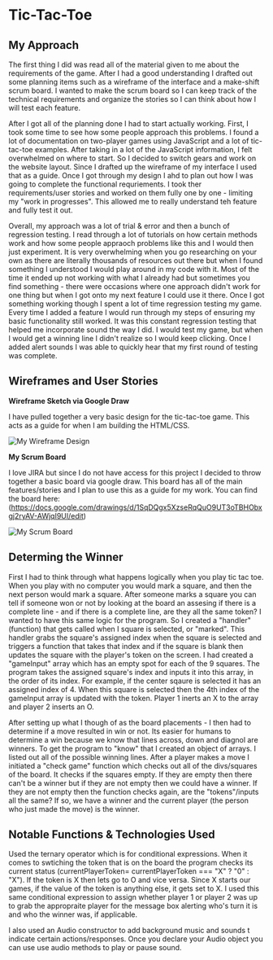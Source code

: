 # Tic-Tac-Toe

## My Approach 

The first thing I did was read all of the material given to me about the requirements of the game. After I had a good understanding I drafted out some planning items such as a wireframe of the interface and a make-shift scrum board. I wanted to make the scrum board so I can keep track of the technical requirements and organize the stories so I can think about how I will test each feature. 

After I got all of the planning done I had to start actually working. First, I took some time to see how some people approach this problems. I found a lot of documentation on two-player games using JavaScript and a lot of tic-tac-toe examples. After taking in a lot of the JavaScript information, I felt overwhelmed on where to start. So I decided to switch gears and work on the website layout. Since I drafted up the wireframe of my interface I used that as a guide. Once I got through my design I ahd to plan out how I was going to complete the functional requriements. I took ther requirements/user stories and worked on them fully one by one - limiting my "work in progresses". This allowed me to really understand teh feature and fully test it out. 

Overall, my approach was a lot of trial & error and then a bunch of regression testing. I read through a lot of tutorials on how certain methods work and how some people appraoch problems like this and I would then just experiment. It is very overwhelming when you go researching on your own as there are literally thousands of resources out there but when I found something I understood I would play around in my code with it. Most of the time it ended up not working with what I already had but sometimes you find something - there were occasions where one approach didn't work for one thing but when I got onto my next feature I could use it there. Once I got something working though I spent a lot of time regression testing my game. Every time I added a feature I would run through my steps of ensuring my basic functionality still worked. It was this constant regression testing that helped me incorporate sound the way I did. I would test my game, but when I would get a winning line I didn't realize so I would keep clicking. Once I added alert sounds I was able to quickly hear that my first round of testing was complete. 

## Wireframes and User Stories

**Wireframe Sketch via Google Draw**

I have pulled together a very basic design for the tic-tac-toe game. This acts as a guide for when I am building the HTML/CSS.

![My Wireframe Design](https://i.imgur.com/gpiy7nC.jpg)

**My Scrum Board** 

I love JIRA but since I do not have access for this project I decided to throw together a basic board via google draw. This board has all of the main features/stories and I plan to use this as a guide for my work. You can find the board here: (https://docs.google.com/drawings/d/1SqDQgx5XzseRqQuO9UT3oTBHObxgj2ryAV-AWjqI9UI/edit)

![My Scrum Board](https://i.imgur.com/QjUvIcV.jpg)


## Determing the Winner

First I had to think through what happens logically when you play tic tac toe. When you play with no computer you would mark a square, and then the next person would mark a square. After someone marks a square you can tell if someone won or not by looking at the board an assesing if there is a complete line - and if there is a complete line, are they all the same token? I wanted to have this same logic for the program. So I created a "handler" (function) that gets called when I square is selected, or "marked". This handler grabs the square's assigned index when the square is selected and triggers a function that takes that index and if the square is blank then updates the square with the player's token on the screen. I had created a "gameInput" array which has an empty spot for each of the 9 squares. The program takes the assigned square's index and inputs it into this array, in the order of its index. For example,  if the center sqaure is selected it has an assigned index of 4. When this square is selected then the 4th index of the gameInput array is updated with the token. Player 1 inerts an X to the array and player 2 inserts an O. 

After setting up what I though of as the board placements - I then had to determine if a move resulted in win or not. Its easier for humans to determine a win because we know that lines across, down and diagnol are winners. To get the program to "know" that I created an object of arrays. I listed out all of the possible winning lines. After a player makes a move I initiated a "check game" function which checks out all of the divs/squares of the board. It checks if the squares empty. If they are empty then there can't be a winner but if they are not empty then we could have a winner. If they are not empty then the function checks again, are the "tokens"/inputs all the same? If so, we have a winner and the current player (the person who just made the move) is the winner. 

## Notable Functions & Technologies Used

Used the ternary operator which is for conditional expressions. When it comes to swtiching the token that is on the board the program checks its current status (currentPlayerToken= currentPlayerToken === "X" ? "0" : "X"). If the token is X then lets go to O and vice versa. Since X starts our games, if the value of the token is anything else, it gets set to X. I used this same conditional expression to assign whether player 1 or player 2 was up to grab the appropraite player for the message box alerting who's turn it is and who the winner was, if applicable. 

I also used an Audio constructor to add background music and sounds t indicate certain actions/responses. Once you declare your Audio object you can use use audio methods to play or pause sound. 
